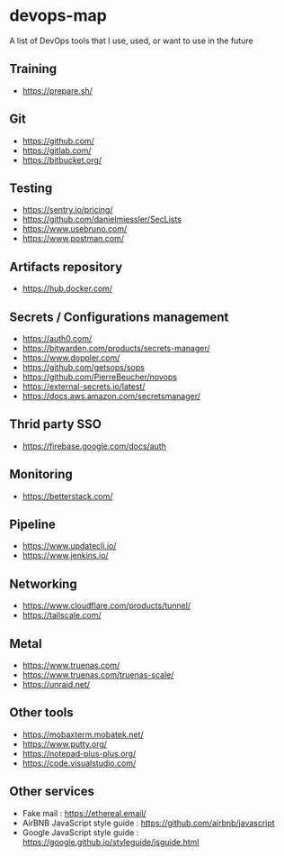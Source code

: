 # devops-map
A list of DevOps tools that I use, used, or want to use in the future

## Training

- https://prepare.sh/

## Git

- https://github.com/
- https://gitlab.com/
- https://bitbucket.org/

## Testing

- https://sentry.io/pricing/
- https://github.com/danielmiessler/SecLists
- https://www.usebruno.com/
- https://www.postman.com/

## Artifacts repository

- https://hub.docker.com/

## Secrets / Configurations management

- https://auth0.com/
- https://bitwarden.com/products/secrets-manager/
- https://www.doppler.com/
- https://github.com/getsops/sops
- https://github.com/PierreBeucher/novops
- https://external-secrets.io/latest/
- https://docs.aws.amazon.com/secretsmanager/

## Thrid party SSO

- https://firebase.google.com/docs/auth

## Monitoring

- https://betterstack.com/

## Pipeline

- https://www.updatecli.io/
- https://www.jenkins.io/

## Networking

- https://www.cloudflare.com/products/tunnel/
- https://tailscale.com/

## Metal

- https://www.truenas.com/
- https://www.truenas.com/truenas-scale/
- https://unraid.net/

## Other tools

- https://mobaxterm.mobatek.net/
- https://www.putty.org/
- https://notepad-plus-plus.org/
- https://code.visualstudio.com/

## Other services

- Fake mail : https://ethereal.email/
- AirBNB JavaScript style guide : https://github.com/airbnb/javascript
- Google JavaScript style guide : https://google.github.io/styleguide/jsguide.html
